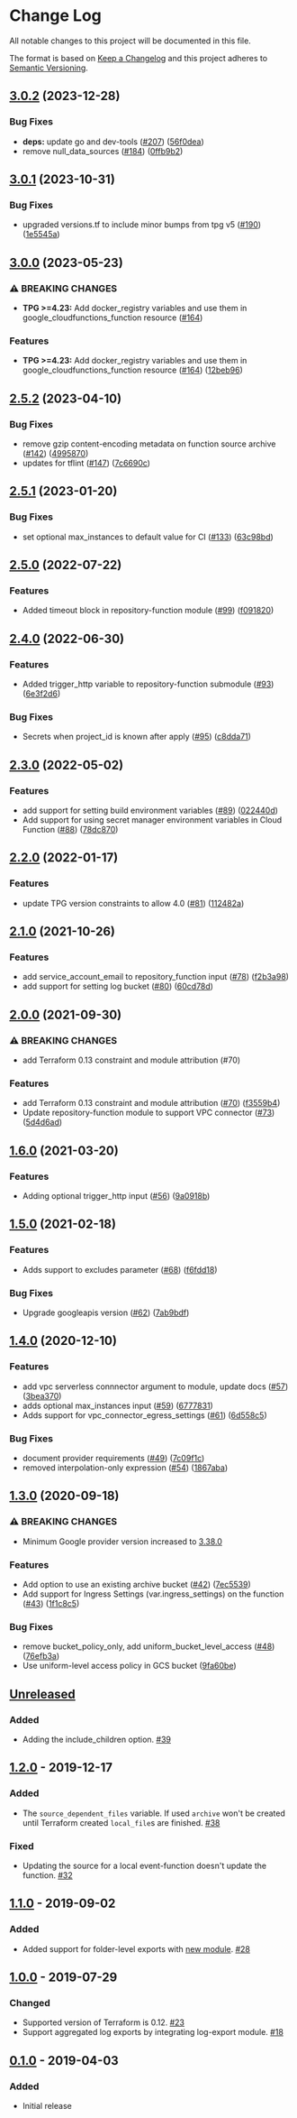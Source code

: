 # Change Log

All notable changes to this project will be documented in this file.

The format is based on [Keep a Changelog](http://keepachangelog.com/) and this
project adheres to [Semantic Versioning](http://semver.org/).

## [3.0.2](https://github.com/terraform-google-modules/terraform-google-event-function/compare/v3.0.1...v3.0.2) (2023-12-28)


### Bug Fixes

* **deps:** update go and dev-tools ([#207](https://github.com/terraform-google-modules/terraform-google-event-function/issues/207)) ([56f0dea](https://github.com/terraform-google-modules/terraform-google-event-function/commit/56f0deaaee058e452efe02d299f45aed2b253501))
* remove null_data_sources ([#184](https://github.com/terraform-google-modules/terraform-google-event-function/issues/184)) ([0ffb9b2](https://github.com/terraform-google-modules/terraform-google-event-function/commit/0ffb9b22664c45e7c9d26e78fb709682d3ed8200))

## [3.0.1](https://github.com/terraform-google-modules/terraform-google-event-function/compare/v3.0.0...v3.0.1) (2023-10-31)


### Bug Fixes

* upgraded versions.tf to include minor bumps from tpg v5 ([#190](https://github.com/terraform-google-modules/terraform-google-event-function/issues/190)) ([1e5545a](https://github.com/terraform-google-modules/terraform-google-event-function/commit/1e5545a7344fa6f91512ebb4e35a71ab231f41b5))

## [3.0.0](https://github.com/terraform-google-modules/terraform-google-event-function/compare/v2.5.2...v3.0.0) (2023-05-23)


### ⚠ BREAKING CHANGES

* **TPG >=4.23:** Add docker_registry variables and use them in google_cloudfunctions_function resource ([#164](https://github.com/terraform-google-modules/terraform-google-event-function/issues/164))

### Features

* **TPG >=4.23:** Add docker_registry variables and use them in google_cloudfunctions_function resource ([#164](https://github.com/terraform-google-modules/terraform-google-event-function/issues/164)) ([12beb96](https://github.com/terraform-google-modules/terraform-google-event-function/commit/12beb969e5225463cda856283a4001dfa5eff72e))

## [2.5.2](https://github.com/terraform-google-modules/terraform-google-event-function/compare/v2.5.1...v2.5.2) (2023-04-10)


### Bug Fixes

* remove gzip content-encoding metadata on function source archive  ([#142](https://github.com/terraform-google-modules/terraform-google-event-function/issues/142)) ([4995870](https://github.com/terraform-google-modules/terraform-google-event-function/commit/499587078436b9ee162062feb7ab4728491e6e3f))
* updates for tflint ([#147](https://github.com/terraform-google-modules/terraform-google-event-function/issues/147)) ([7c6690c](https://github.com/terraform-google-modules/terraform-google-event-function/commit/7c6690c8d3706f2c998ef6d610c393b0b38cf8af))

## [2.5.1](https://github.com/terraform-google-modules/terraform-google-event-function/compare/v2.5.0...v2.5.1) (2023-01-20)


### Bug Fixes

* set optional max_instances to default value for CI ([#133](https://github.com/terraform-google-modules/terraform-google-event-function/issues/133)) ([63c98bd](https://github.com/terraform-google-modules/terraform-google-event-function/commit/63c98bd3a86cb5f04d0a2a71fc182e5aca15f829))

## [2.5.0](https://github.com/terraform-google-modules/terraform-google-event-function/compare/v2.4.0...v2.5.0) (2022-07-22)


### Features

* Added timeout block in repository-function module ([#99](https://github.com/terraform-google-modules/terraform-google-event-function/issues/99)) ([f091820](https://github.com/terraform-google-modules/terraform-google-event-function/commit/f0918204eb57a95bba9b8e4b96c8850ffd7edee7))

## [2.4.0](https://github.com/terraform-google-modules/terraform-google-event-function/compare/v2.3.0...v2.4.0) (2022-06-30)


### Features

* Added trigger_http variable to repository-function submodule ([#93](https://github.com/terraform-google-modules/terraform-google-event-function/issues/93)) ([6e3f2d6](https://github.com/terraform-google-modules/terraform-google-event-function/commit/6e3f2d683199be6a9b8cd109b93561cd7561177d))


### Bug Fixes

* Secrets when project_id is known after apply ([#95](https://github.com/terraform-google-modules/terraform-google-event-function/issues/95)) ([c8dda71](https://github.com/terraform-google-modules/terraform-google-event-function/commit/c8dda71820ac5dcce4454b03864532d4bc5a1127))

## [2.3.0](https://github.com/terraform-google-modules/terraform-google-event-function/compare/v2.2.0...v2.3.0) (2022-05-02)


### Features

* add support for setting build environment variables ([#89](https://github.com/terraform-google-modules/terraform-google-event-function/issues/89)) ([022440d](https://github.com/terraform-google-modules/terraform-google-event-function/commit/022440d6bede5135f0ce3fbb1abf9cf086cb5a11))
* Add support for using secret manager environment variables in Cloud Function ([#88](https://github.com/terraform-google-modules/terraform-google-event-function/issues/88)) ([78dc870](https://github.com/terraform-google-modules/terraform-google-event-function/commit/78dc870d7e8861ef118dc43990590c9cfd78ee34))

## [2.2.0](https://github.com/terraform-google-modules/terraform-google-event-function/compare/v2.1.0...v2.2.0) (2022-01-17)


### Features

* update TPG version constraints to allow 4.0 ([#81](https://github.com/terraform-google-modules/terraform-google-event-function/issues/81)) ([112482a](https://github.com/terraform-google-modules/terraform-google-event-function/commit/112482afc066f63524a48edc41857fed4e734d3a))

## [2.1.0](https://www.github.com/terraform-google-modules/terraform-google-event-function/compare/v2.0.0...v2.1.0) (2021-10-26)


### Features

* add service_account_email to repository_function input ([#78](https://www.github.com/terraform-google-modules/terraform-google-event-function/issues/78)) ([f2b3a98](https://www.github.com/terraform-google-modules/terraform-google-event-function/commit/f2b3a985f74d73b970d6288e12842f80ab8421e8))
* add support for setting log bucket ([#80](https://www.github.com/terraform-google-modules/terraform-google-event-function/issues/80)) ([60cd78d](https://www.github.com/terraform-google-modules/terraform-google-event-function/commit/60cd78dbf26b9f22ec8e2159aa44149901531a4e))

## [2.0.0](https://www.github.com/terraform-google-modules/terraform-google-event-function/compare/v1.6.0...v2.0.0) (2021-09-30)


### ⚠ BREAKING CHANGES

* add Terraform 0.13 constraint and module attribution (#70)

### Features

* add Terraform 0.13 constraint and module attribution ([#70](https://www.github.com/terraform-google-modules/terraform-google-event-function/issues/70)) ([f3559b4](https://www.github.com/terraform-google-modules/terraform-google-event-function/commit/f3559b43eeac7d86092063821c8e31fd5313cdd6))
* Update repository-function module to support VPC connector ([#73](https://www.github.com/terraform-google-modules/terraform-google-event-function/issues/73)) ([5d4d6ad](https://www.github.com/terraform-google-modules/terraform-google-event-function/commit/5d4d6ada59959d9a18d316ba9dbf2e33612cca86))

## [1.6.0](https://www.github.com/terraform-google-modules/terraform-google-event-function/compare/v1.5.0...v1.6.0) (2021-03-20)


### Features

* Adding optional trigger_http input ([#56](https://www.github.com/terraform-google-modules/terraform-google-event-function/issues/56)) ([9a0918b](https://www.github.com/terraform-google-modules/terraform-google-event-function/commit/9a0918be6711be689eee0d09f39b6a114bfaec98))

## [1.5.0](https://www.github.com/terraform-google-modules/terraform-google-event-function/compare/v1.4.0...v1.5.0) (2021-02-18)


### Features

* Adds support to excludes parameter ([#68](https://www.github.com/terraform-google-modules/terraform-google-event-function/issues/68)) ([f6fdd18](https://www.github.com/terraform-google-modules/terraform-google-event-function/commit/f6fdd18df8c2e5a8a8f1afe0242f09ac48a02747))


### Bug Fixes

* Upgrade googleapis version ([#62](https://www.github.com/terraform-google-modules/terraform-google-event-function/issues/62)) ([7ab9bdf](https://www.github.com/terraform-google-modules/terraform-google-event-function/commit/7ab9bdf553a17b114da05f7a6ba49536ba637b9a))

## [1.4.0](https://www.github.com/terraform-google-modules/terraform-google-event-function/compare/v1.3.0...v1.4.0) (2020-12-10)


### Features

* add vpc serverless connnector argument to module, update docs ([#57](https://www.github.com/terraform-google-modules/terraform-google-event-function/issues/57)) ([3bea370](https://www.github.com/terraform-google-modules/terraform-google-event-function/commit/3bea3702e7bb2a51dfdbd6c02f8a27e9f6875975))
* adds optional max_instances input ([#59](https://www.github.com/terraform-google-modules/terraform-google-event-function/issues/59)) ([6777831](https://www.github.com/terraform-google-modules/terraform-google-event-function/commit/6777831fb4d92d601fc4d2128b4dabd9e378fc69))
* Adds support for vpc_connector_egress_settings ([#61](https://www.github.com/terraform-google-modules/terraform-google-event-function/issues/61)) ([6d558c5](https://www.github.com/terraform-google-modules/terraform-google-event-function/commit/6d558c541dfaba2f2fd042c74ee7b969a093b017))


### Bug Fixes

* document provider requirements ([#49](https://www.github.com/terraform-google-modules/terraform-google-event-function/issues/49)) ([7c09f1c](https://www.github.com/terraform-google-modules/terraform-google-event-function/commit/7c09f1c9782b8c482b60524d8d08f9b8b3b76810))
* removed interpolation-only expression ([#54](https://www.github.com/terraform-google-modules/terraform-google-event-function/issues/54)) ([1867aba](https://www.github.com/terraform-google-modules/terraform-google-event-function/commit/1867abadaff5a3bbe32b1c602ff8c034f11ab250))

## [1.3.0](https://www.github.com/terraform-google-modules/terraform-google-event-function/compare/v1.2.0...v1.3.0) (2020-09-18)

### ⚠ BREAKING CHANGES

* Minimum Google provider version increased to [3.38.0](https://github.com/hashicorp/terraform-provider-google/blob/master/CHANGELOG.md#3380-september-08-2020)


### Features

* Add option to use an existing archive bucket ([#42](https://www.github.com/terraform-google-modules/terraform-google-event-function/issues/42)) ([7ec5539](https://www.github.com/terraform-google-modules/terraform-google-event-function/commit/7ec5539f1d22059129234e7509f7d7549a0f02dd))
* Add support for Ingress Settings (var.ingress_settings) on the function ([#43](https://www.github.com/terraform-google-modules/terraform-google-event-function/issues/43)) ([1f1c8c5](https://www.github.com/terraform-google-modules/terraform-google-event-function/commit/1f1c8c52dcdb3ff228f5580fc725114868b17aaa))


### Bug Fixes

* remove bucket_policy_only, add uniform_bucket_level_access ([#48](https://www.github.com/terraform-google-modules/terraform-google-event-function/issues/48)) ([76efb3a](https://www.github.com/terraform-google-modules/terraform-google-event-function/commit/76efb3a2d1a9fa1379bb6ce7dc16a888ea70cd06))
* Use uniform-level access policy in GCS bucket ([9fa60be](https://www.github.com/terraform-google-modules/terraform-google-event-function/commit/9fa60be12c580ca62315b8082bae3698216681c4))

## [Unreleased]

### Added

- Adding the include_children option. [#39](https://github.com/terraform-google-modules/terraform-google-event-function/pull/39)

## [1.2.0] - 2019-12-17

### Added

- The `source_dependent_files` variable. If used `archive` won't be created until Terraform created `local_file`s are finished. [#38]

### Fixed

- Updating the source for a local event-function doesn't update the function. [#32]

## [1.1.0] - 2019-09-02

### Added

- Added support for folder-level exports with [new module](./modules/event-folder-log-entry). [#28]

## [1.0.0] - 2019-07-29

### Changed

- Supported version of Terraform is 0.12. [#23]
- Support aggregated log exports by integrating log-export module. [#18]

## [0.1.0] - 2019-04-03

### Added

- Initial release

[Unreleased]: https://github.com/terraform-google-modules/terraform-google-event-function/compare/v1.2.0...HEAD
[0.1.0]: https://github.com/terraform-google-modules/terraform-google-event-function/releases/tag/v0.1.0
[1.0.0]: https://github.com/terraform-google-modules/terraform-google-event-function/compare/v0.1.0...v1.0.0
[1.1.0]: https://github.com/terraform-google-modules/terraform-google-event-function/compare/v1.0.0...v1.1.0
[1.2.0]: https://github.com/terraform-google-modules/terraform-google-event-function/compare/v1.1.0...v1.2.0


[#38]: https://github.com/terraform-google-modules/terraform-google-event-function/issues/38
[#32]: https://github.com/terraform-google-modules/terraform-google-event-function/issues/32
[#28]: https://github.com/terraform-google-modules/terraform-google-event-function/pull/28
[#23]: https://github.com/terraform-google-modules/terraform-google-event-function/pull/23
[#18]: https://github.com/terraform-google-modules/terraform-google-event-function/pull/18
